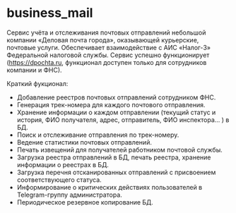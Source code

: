 # business_mail

Сервис учёта и отслеживания почтовых отправлений небольшой компании «Деловая почта города», оказывающей курьерские, почтовые услуги.
Обеспечивает взаимодействие с АИС «Налог-3» Федеральной налоговой службы.
Сервис успешно функционирует (https://dpochta.ru, функционал доступен только для сотрудников компании и ФНС).

Краткий фукционал:
- Добавление реестров почтовых отправлений сотрудником ФНС.
- Генерация трек-номера для каждого почтового отправления.
- Хранение информации о каждом отправлении (текущий статус и история, ФИО получателя, адрес, отправитель, ФИО инспектора... ) в БД.
- Поиск и отслеживание отправления по трек-номеру.
- Ведение статистики почтовых отправлений.
- Печать извещений для получателей работником почтовой службы.
- Загрузка реестра отправлений в БД, печать реестра, хранение информации о реестрах в БД.
- Загрузка перечня отсканированных отправлений с присвоением соответствующего статуса.
- Информирование о критических действиях пользователей в Telegram-группу администратора.
- Периодическое резервное копирование БД.
